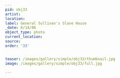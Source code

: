```yaml
---
pid: obj33
artist: 
location: 
label: General Sullivan's Slave House
_date: 6/14/06
object_type: photo
current_location: 
source: 
order: '33'


teaser: /images/gallery/simple/obj33/thumbnail.jpg
image: /images/gallery/simple/obj33/full.jpg
 
---
```

